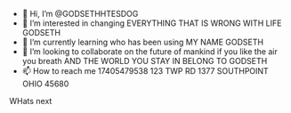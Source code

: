- 👋 Hi, I’m @GODSETHHTESDOG
- 👀 I’m interested in changing EVERYTHING THAT IS WRONG WITH LIFE GODSETH
- 🌱 I’m currently learning who has been using MY NAME GODSETH 
- 💞️ I’m looking to collaborate on the future of mankind if you like the air you breath AND THE WORLD YOU STAY IN BELONG TO GODSETH 
- 📫 How to reach me 17405479538 123 TWP RD 1377 SOUTHPOINT OHIO 45680

<!---
GODSETHHTESDOG/GODSETHHTESDOG is a ✨ special ✨ repository because its `README.md` (this file) appears on your GitHub profile.
You can click the Preview link to take a look at your changes.
--->WHats next 

